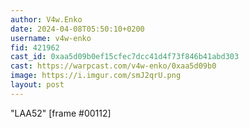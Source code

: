 ```yaml
---
author: V4w.Enko
date: 2024-04-08T05:50:10+0200
username: v4w-enko
fid: 421962
cast_id: 0xaa5d09b0ef15cfec7dcc41d4f73f846b41abd303
cast: https://warpcast.com/v4w-enko/0xaa5d09b0
image: https://i.imgur.com/smJ2qrU.png
layout: post
---
```

"LAA52" [frame #00112]  

<img src='https://i.imgur.com/smJ2qrU.png' alt='' referrerpolicy='no-referrer'/>